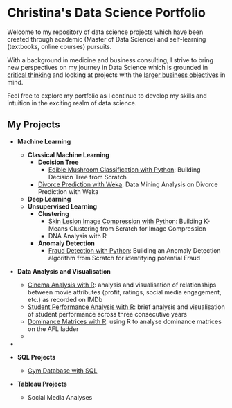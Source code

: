 # Christina's Data Science Portfolio
Welcome to my repository of data science projects which have been created through academic (Master of Data Science) and self-learning (textbooks, online courses) pursuits. 

With a background in medicine and business consulting, I strive to bring new perspectives on my journey in Data Science which is grounded in <ins>critical thinking</ins> and looking at projects with the <ins>larger business objectives</ins> in mind.

Feel free to explore my portfolio as I continue to develop my skills and intuition in the exciting realm of data science.

## My Projects
* **Machine Learning**
  - **Classical Machine Learning**
    - **Decision Tree**
      - [Edible Mushroom Classification with Python](Mushroom%20Classification.ipynb): Building Decision Tree from Scratch 
    - [Divorce Prediction with Weka](Divorce%20Prediction.ipynb): Data Mining Analysis on Divorce Prediction with Weka
  - **Deep Learning**
  - **Unsupervised Learning**
    - **Clustering**
      - [Skin Lesion Image Compression with Python](Skin%20Lesion%20K-Means%20Clustering.ipynb): Building K-Means Clustering from Scratch for Image Compression
      - DNA Analysis with R
    - **Anomaly Detection**
      - [Fraud Detection with Python](Transaction%20Fraud%20Anomaly%20Detection.ipynb): Building an Anomaly Detection algorithm from Scratch for identifying potential Fraud
 
* **Data Analysis and Visualisation**
  - [Cinema Analysis with R](Data%20Analysis%20of%20IMDB%20Dataset.ipynb): analysis and visualisation of relationships between movie attributes (profit, ratings, social media engagement, etc.) as recorded on IMDb
  - [Student Performance Analysis with R](Data%20Analysis%20of%20Student%20Marks.ipynb): brief analysis and visualisation of student performance across three consecutive years
  - [Dominance Matrices with R](Dominance%20Matrices.ipynb): using R to analyse dominance matrices on the AFL ladder
  - 
* 
* **SQL Projects**
    - [Gym Database with SQL](Gym_SQL.ipynb)
* **Tableau Projects**
    - Social Media Analyses


